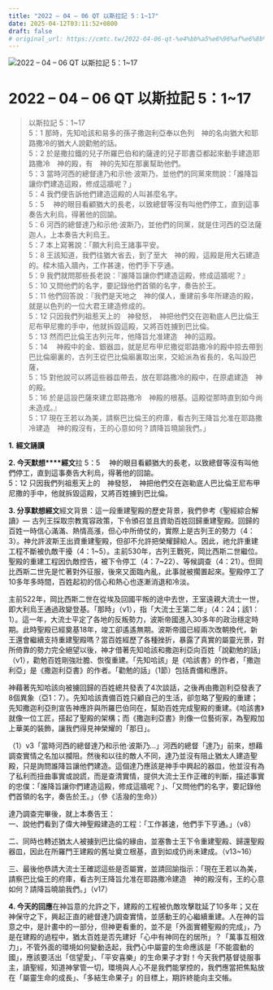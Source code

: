 ```yaml
---
title: "2022 – 04 – 06 QT 以斯拉記 5：1~17"
date: 2025-04-12T03:11:52+0800
draft: false
# original_url: https://cmtc.tw/2022-04-06-qt-%e4%bb%a5%e6%96%af%e6%8b%89%e8%a8%98-5%ef%bc%9a117
---
```


![2022 – 04 – 06 QT 以斯拉記 5：1\~17](/images/qt.jpg   "2022 – 04 – 06 QT 以斯拉記 5：1\~17")

# 2022 – 04 – 06 QT 以斯拉記 5：1\~17

> 以斯拉記 5：1\~17  
> 5：1 那時，先知哈該和易多的孫子撒迦利亞奉以色列　神的名向猶大和耶路撒冷的猶大人說勸勉的話。  
> 5：2 於是撒拉鐵的兒子所羅巴伯和約薩達的兒子耶書亞都起來動手建造耶路撒冷　神的殿，有　神的先知在那裏幫助他們。  
> 5：3 當時河西的總督達乃和示他‧波斯乃，並他們的同黨來問說：「誰降旨讓你們建造這殿，修成這牆呢？」  
> 5：4 我們便告訴他們建造這殿的人叫甚麼名字。  
> 5：5 　神的眼目看顧猶大的長老，以致總督等沒有叫他們停工，直到這事奏告大利烏，得著他的回諭。  
> 5：6 河西的總督達乃和示他‧波斯乃，並他們的同黨，就是住河西的亞法薩迦人，上本奏告大利烏王。  
> 5：7 本上寫著說：「願大利烏王諸事平安。  
> 5：8 王該知道，我們往猶大省去，到了至大　神的殿，這殿是用大石建造的。樑木插入牆內，工作甚速，他們手下亨通。  
> 5：9 我們就問那些長老說：『誰降旨讓你們建造這殿，修成這牆呢？』  
> 5：10 又問他們的名字，要記錄他們首領的名字，奏告於王。  
> 5：11 他們回答說：『我們是天地之　神的僕人，重建前多年所建造的殿，就是以色列的一位大君王建造修成的。  
> 5：12 只因我們列祖惹天上的　神發怒，　神把他們交在迦勒底人巴比倫王尼布甲尼撒的手中，他就拆毀這殿，又將百姓擄到巴比倫。  
> 5：13 然而巴比倫王古列元年，他降旨允准建造　神的這殿。  
> 5：14 　神殿中的金、銀器皿，就是尼布甲尼撒從耶路撒冷的殿中掠去帶到巴比倫廟裏的，古列王從巴比倫廟裏取出來，交給派為省長的，名叫設巴薩，  
> 5：15 對他說可以將這些器皿帶去，放在耶路撒冷的殿中，在原處建造　神的殿。  
> 5：16 於是這設巴薩來建立耶路撒冷　神殿的根基。這殿從那時直到如今尚未造成。』  
> 5：17 現在王若以為美，請察巴比倫王的府庫，看古列王降旨允准在耶路撒冷建造　神的殿沒有，王的心意如何？請降旨曉諭我們。」

**1.** **經文誦讀**

**2. 今天默想****經文**拉 5：5 　神的眼目看顧猶大的長老，以致總督等沒有叫他們停工，直到這事奏告大利烏，得著他的回諭。  
5：12 只因我們列祖惹天上的　神發怒，　神把他們交在迦勒底人巴比倫王尼布甲尼撒的手中，他就拆毀這殿，又將百姓擄到巴比倫。

**3. 分享默想經文**經文背景：這一段重建聖殿的歷史背景，我們參考《聖經綜合解讀》— 古列王採取宗教寬容政策，下令頒召並且資助百姓回歸重建聖殿。回歸的百姓一時信心滿滿、熱情高漲，但心中所倚仗的，實際上是古列王的勢力（4：3）。神允許波斯王出資重建聖殿，但卻不允許把榮耀歸給人。因此，祂允許重建工程不斷被仇敵干擾（4：1\~5）。主前530年，古列王戰死，岡比西斯二世繼位。聖殿的重建工程因仇敵控告，被下令停工（4：7\~22）、等候調查（4：21）。但岡比西斯二世先是忙著對外征服，後來又面臨內亂，此事就被擱置起來。聖殿停工了10多年多時間，百姓起初的信心和熱心也逐漸消退和冷淡。

主前522年，岡比西斯二世在從埃及回國平叛的途中去世，王室遠親大流士一世，即大利烏王通過政變登基。「那時」（v1），指「大流士王第二年」（4：24；該1：1）。這一年，大流士平定了各地的反叛勢力，波斯帝國進入30多年的政治穩定時期。此時聖殿已經奠基18年，竣工卻遙遙無期。波斯帝國已經兩次改朝換代，新王還會繼續支持重建聖殿嗎？當百姓經歷了各種挫折，暴露了真實的屬靈光景，對所倚靠的勢力完全絕望以後，神才借著先知哈該和撒迦利亞向百姓「說勸勉的話」（v1），勸勉百姓剛強壯膽、恢復重建。「先知哈該」是《哈該書》的作者，「撒迦利亞」是《撒迦利亞書》的作者。「勸勉的話」（1節）包括責備和應許。

神藉著先知哈該向被擄回歸的百姓總共發表了4次談話，之後再由撒迦利亞發表了8個異象（亞1：7）。先知哈該責備百姓只顧自己的生活，卻忽略了聖殿的重建；先知撒迦利亞則宣告神應許與所羅巴伯同在，幫助百姓完成聖殿的重建。《哈該書》就像一位工匠，搭起了聖殿的架構；而《撒迦利亞書》則像一位藝術家，為聖殿加上華美的裝飾，讓我們得見神榮耀的「那日」。

（1）v3「當時河西的總督達乃和示他‧波斯乃…」河西的總督「達乃」前來，想藉調查實情之名加以攔阻。然後和以往的敵人不同，達乃並沒有阻止猶太人建造聖殿，只是詢問誰降旨讓他們建造。這個達乃應該是神手中興起的器皿，他並沒有為了私利而扭曲事實或說謊，而是查清實情，提供大流士王作正確的判斷，描述事實的忠僕：「誰降旨讓你們建造這殿，修成這牆呢？」、「又問他們的名字，要記錄他們首領的名字，奏告於王。」（參《活潑的生命》）

達乃調查完畢後，就上本奏告王：  
一、說他們看到了偉大神聖殿建造的工程：「工作甚速，他們手下亨通。」（v8）

二、同時也轉述猶太人被擄到巴比倫的緣由，並塞魯士王下令重建聖殿、歸還聖殿器皿，因此在所羅門王建殿的舊址奠立根基，直到如成仍尚未建成。（v13\~16）

三、最後他恭請大流士王確認這些是否屬實，並請回諭指示：「現在王若以為美，請察巴比倫王的府庫，看古列王降旨允准在耶路撒冷建造　神的殿沒有，王的心意如何？請降旨曉諭我們。」（v17）

**4. 今天的回應**在神旨意的允許之下，建殿的工程被仇敵攻擊耽延了10多年；又在神保守之下，興起正直的總督達乃調查實情，並感動王的心繼續重建。人在神的旨意之中，是計畫中的一部分，但神更看重的，並不是「外面實體聖殿的完成」，乃是在建殿的過程中，猶太百姓是否先建好「心中有神同在的居所」？「萬事互相效力」，不管外面的環境如何變動迭起，我們心中屬靈的生命應該是「不能震動的國」，應該要活出「信望愛」、「平安喜樂」的生命果子才對！今天我們基督徒服事主，讀聖經，知道神掌管一切，環境與人心不是我們能掌控的，我們應當把焦點放在「屬靈生命的成長」、「多結生命果子」的目標上，期許終能向主交帳。